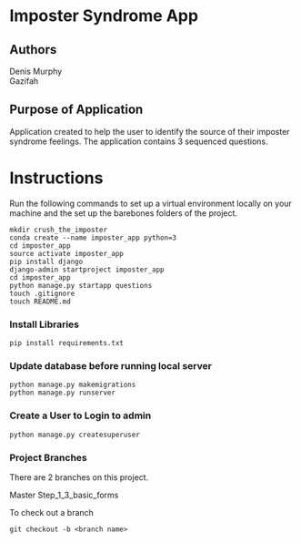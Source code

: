 # Imposter Syndrome App

## Authors
Denis Murphy </br>
Gazifah

## Purpose of Application

Application created to help the user to identify the source of their imposter syndrome feelings.
The application contains 3 sequenced questions.

# Instructions

Run the following commands to set up a virtual environment locally on your machine and the set up the barebones folders of the project.

```
mkdir crush_the_imposter
conda create --name imposter_app python=3
cd imposter_app
source activate imposter_app
pip install django
django-admin startproject imposter_app
cd imposter_app
python manage.py startapp questions
touch .gitignore
touch README.md

```
### Install Libraries

```
pip install requirements.txt

```
### Update database before running local server

```
python manage.py makemigrations
python manage.py runserver

```

### Create a User to Login to admin

```
python manage.py createsuperuser

```

### Project Branches

There are 2 branches on this project.

Master
Step_1_3_basic_forms

To check out a branch

```
git checkout -b <branch name>

```
